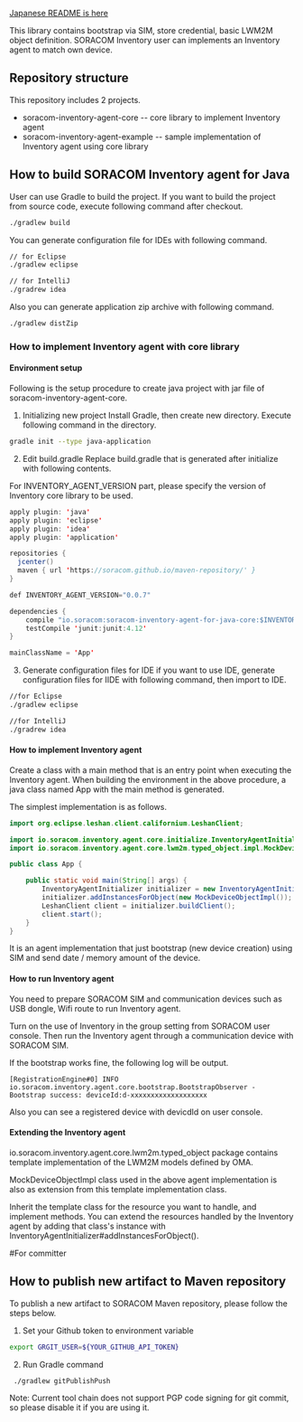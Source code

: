 [Japanese README is here](README_ja.md)

This library contains bootstrap via SIM, store credential, basic LWM2M object definition. SORACOM Inventory user can implements  an Inventory agent to match own device.

## Repository structure
This repository includes 2 projects.
- soracom-inventory-agent-core -- core library to implement Inventory agent
- soracom-inventory-agent-example -- sample implementation of Inventory agent using core library

## How to build SORACOM Inventory agent for Java
User can use Gradle to build the project. If you want to build the project from source code, execute following command after checkout.
 
```sh
./gradlew build
```

You can generate configuration file for IDEs with following command.

```sh
// for Eclipse
./gradlew eclipse

// for IntelliJ
./gradrew idea
```

Also you can generate application zip archive with following command.

```sh
./gradlew distZip
```

### How to implement Inventory agent with core library
#### Environment setup
Following is the setup procedure to create java project with jar file of soracom-inventory-agent-core. 

1. Initializing new project
Install Gradle, then create new directory. Execute following command in the directory.

```sh
gradle init --type java-application
```

2. Edit build.gradle
Replace build.gradle that is generated after initialize with following contents.

For INVENTORY_AGENT_VERSION part, please specify the version of Inventory core library to be used.

```java
apply plugin: 'java'
apply plugin: 'eclipse'
apply plugin: 'idea'
apply plugin: 'application'

repositories {
  jcenter()
  maven { url 'https://soracom.github.io/maven-repository/' }
}

def INVENTORY_AGENT_VERSION="0.0.7"

dependencies {
    compile "io.soracom:soracom-inventory-agent-for-java-core:$INVENTORY_AGENT_VERSION"
    testCompile 'junit:junit:4.12'
}

mainClassName = 'App'
```

3. Generate configuration files for IDE
if you want to use IDE, generate configuration files for IIDE with following command, then import to IDE.

```sh
//for Eclipse
./gradlew eclipse

//for IntelliJ
./gradrew idea
```

#### How to implement Inventory agent
Create a class with a main method that is an entry point when executing the Inventory agent. When building the environment in the above procedure, a java class named App with the main method is generated.

The simplest implementation is as follows.

```java
import org.eclipse.leshan.client.californium.LeshanClient;

import io.soracom.inventory.agent.core.initialize.InventoryAgentInitializer;
import io.soracom.inventory.agent.core.lwm2m.typed_object.impl.MockDeviceObjectImpl;

public class App {

	public static void main(String[] args) {
		InventoryAgentInitializer initializer = new InventoryAgentInitializer();
		initializer.addInstancesForObject(new MockDeviceObjectImpl());
		LeshanClient client = initializer.buildClient();
		client.start();
	}
}
```

It is an agent implementation that just bootstrap (new device creation) using SIM and send date / memory amount of the device.

#### How to run Inventory agent
You need to prepare SORACOM SIM and communication devices such as USB dongle, Wifi route to run Inventory agent.

Turn on the use of Inventory in the group setting from SORACOM user console. Then run the Inventory agent through a communication device with SORACOM SIM.

If the bootstrap works fine, the following log will be output.

```
[RegistrationEngine#0] INFO io.soracom.inventory.agent.core.bootstrap.BootstrapObserver - Bootstrap success: deviceId:d-xxxxxxxxxxxxxxxxxxx
```

Also you can see a registered device with devicdId on user console.

#### Extending the Inventory agent
io.soracom.inventory.agent.core.lwm2m.typed_object package contains template implementation of the LWM2M models defined by OMA.

MockDeviceObjectImpl class used in the above agent implementation is also as extension from this template implementation class.

Inherit the template class for the resource you want to handle, and implement methods. You can extend the resources handled by the Inventory agent by adding that class's instance with InventoryAgentInitializer#addInstancesForObject().


#For committer
## How to publish new artifact to Maven repository
To publish a new artifact to SORACOM Maven repository, please follow the steps below.

1. Set your Github token to environment variable

```sh
export GRGIT_USER=${YOUR_GITHUB_API_TOKEN}
```

2. Run Gradle command 

```sh
 ./gradlew gitPublishPush
 ```

Note: Current tool chain does not support PGP code signing for git commit, so please disable it if you are using it. 

